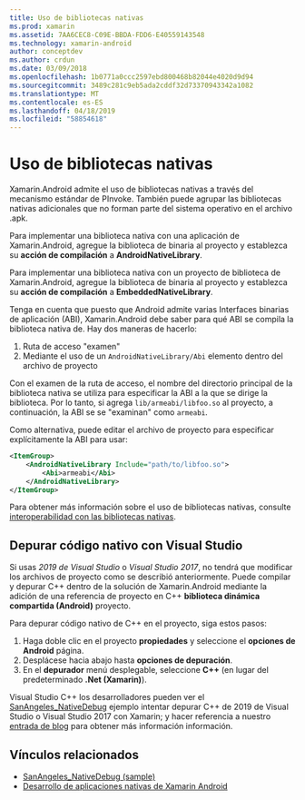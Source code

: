 ```yaml
---
title: Uso de bibliotecas nativas
ms.prod: xamarin
ms.assetid: 7AA6CEC8-C09E-BBDA-FDD6-E40559143548
ms.technology: xamarin-android
author: conceptdev
ms.author: crdun
ms.date: 03/09/2018
ms.openlocfilehash: 1b0771a0ccc2597ebd800468b82044e4020d9d94
ms.sourcegitcommit: 3489c281c9eb5ada2cddf32d73370943342a1082
ms.translationtype: MT
ms.contentlocale: es-ES
ms.lasthandoff: 04/18/2019
ms.locfileid: "58854618"
---
```

# <a name="using-native-libraries"></a>Uso de bibliotecas nativas

Xamarin.Android admite el uso de bibliotecas nativas a través del mecanismo estándar de PInvoke. También puede agrupar las bibliotecas nativas adicionales que no forman parte del sistema operativo en el archivo .apk.

Para implementar una biblioteca nativa con una aplicación de Xamarin.Android, agregue la biblioteca de binaria al proyecto y establezca su **acción de compilación** a **AndroidNativeLibrary**.

Para implementar una biblioteca nativa con un proyecto de biblioteca de Xamarin.Android, agregue la biblioteca de binaria al proyecto y establezca su **acción de compilación** a **EmbeddedNativeLibrary**.

Tenga en cuenta que puesto que Android admite varias Interfaces binarias de aplicación (ABI), Xamarin.Android debe saber para qué ABI se compila la biblioteca nativa de.
Hay dos maneras de hacerlo:

1.  Ruta de acceso "examen"
1.  Mediante el uso de un `AndroidNativeLibrary/Abi` elemento dentro del archivo de proyecto


Con el examen de la ruta de acceso, el nombre del directorio principal de la biblioteca nativa se utiliza para especificar la ABI a la que se dirige la biblioteca. Por lo tanto, si agrega `lib/armeabi/libfoo.so` al proyecto, a continuación, la ABI se se "examinan" como `armeabi`.

Como alternativa, puede editar el archivo de proyecto para especificar explícitamente la ABI para usar:

```xml
<ItemGroup>
    <AndroidNativeLibrary Include="path/to/libfoo.so">
        <Abi>armeabi</Abi>
    </AndroidNativeLibrary>
</ItemGroup>
```

Para obtener más información sobre el uso de bibliotecas nativas, consulte [interoperabilidad con las bibliotecas nativas](https://www.mono-project.com/docs/advanced/pinvoke/).

## <a name="debugging-native-code-with-visual-studio"></a>Depurar código nativo con Visual Studio

Si usas *2019 de Visual Studio* o *Visual Studio 2017*, no tendrá que modificar los archivos de proyecto como se describió anteriormente.
Puede compilar y depurar C++ dentro de la solución de Xamarin.Android mediante la adición de una referencia de proyecto en C++ **biblioteca dinámica compartida (Android)** proyecto.

Para depurar código nativo de C++ en el proyecto, siga estos pasos:

1. Haga doble clic en el proyecto **propiedades** y seleccione el **opciones de Android** página.
2. Desplácese hacia abajo hasta **opciones de depuración**.
3. En el **depurador** menú desplegable, seleccione **C++** (en lugar del predeterminado **.Net (Xamarin)**).

Visual Studio C++ los desarrolladores pueden ver el [SanAngeles_NativeDebug](https://developer.xamarin.com/samples/monodroid/SanAngeles_NDK/) ejemplo intentar depurar C++ de 2019 de Visual Studio o Visual Studio 2017 con Xamarin; y hacer referencia a nuestro [entrada de blog](https://blog.xamarin.com/build-and-debug-c-libraries-in-xamarin-android-apps-with-visual-studio-2015/) para obtener más información información.



## <a name="related-links"></a>Vínculos relacionados

- [SanAngeles_NativeDebug (sample)](https://developer.xamarin.com/samples/monodroid/SanAngeles_NDK/)
- [Desarrollo de aplicaciones nativas de Xamarin Android](https://blogs.msdn.microsoft.com/vcblog/2015/02/23/developing-xamarin-android-native-applications/)

